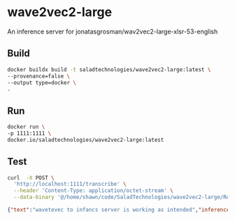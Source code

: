 # wave2vec2-large
An inference server for jonatasgrosman/wav2vec2-large-xlsr-53-english

## Build

```bash
docker buildx build -t saladtechnologies/wave2vec2-large:latest \
--provenance=false \
--output type=docker \
.
```

## Run

```bash
docker run \
-p 1111:1111 \
docker.io/saladtechnologies/wave2vec2-large:latest
```

## Test

```bash
curl  -X POST \
  'http://localhost:1111/transcribe' \
  --header 'Content-Type: application/octet-stream' \
  --data-binary '@/home/shawn/code/SaladTechnologies/wave2vec2-large/Recording.mp3'
```

```json
{"text":"wavetevec to infancs server is working as intended","inference_time":1.0019206859869882}
```